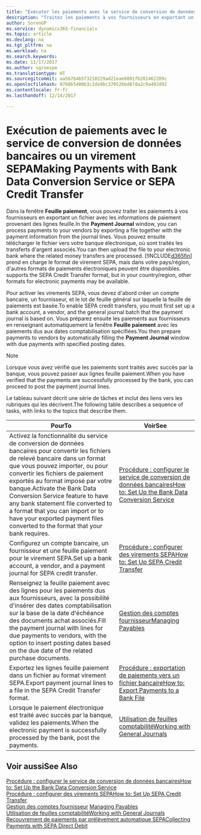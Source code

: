 ```yaml
---
title: "Exécuter les paiements avec le service de conversion de données bancaires ou un virement SEPA | Microsoft Docs"
description: "Traitez les paiements à vos fournisseurs en exportant un fichier avec les informations de paiement provenant des lignes feuille."
author: SorenGP
ms.service: dynamics365-financials
ms.topic: article
ms.devlang: na
ms.tgt_pltfrm: na
ms.workload: na
ms.search.keywords: 
ms.date: 11/17/2017
ms.author: sgroespe
ms.translationtype: HT
ms.sourcegitcommit: aa56764b5f3210229ad21eae6891fb201462209c
ms.openlocfilehash: 0760b5480b3c2de9bc370526bd87da2c9a492d92
ms.contentlocale: fr-fr
ms.lasthandoff: 12/14/2017

---
```

# <a name="making-payments-with-bank-data-conversion-service-or-sepa-credit-transfer"></a><span data-ttu-id="e98a2-103">Exécution de paiements avec le service de conversion de données bancaires ou un virement SEPA</span><span class="sxs-lookup"><span data-stu-id="e98a2-103">Making Payments with Bank Data Conversion Service or SEPA Credit Transfer</span></span>
<span data-ttu-id="e98a2-104">Dans la fenêtre **Feuille paiement**, vous pouvez traiter les paiements à vos fournisseurs en exportant un fichier avec les informations de paiement provenant des lignes feuille.</span><span class="sxs-lookup"><span data-stu-id="e98a2-104">In the **Payment Journal** window, you can process payments to your vendors by exporting a file together with the payment information from the journal lines.</span></span> <span data-ttu-id="e98a2-105">Vous pouvez ensuite télécharger le fichier vers votre banque électronique, où sont traités les transferts d'argent associés.</span><span class="sxs-lookup"><span data-stu-id="e98a2-105">You can then upload the file to your electronic bank where the related money transfers are processed.</span></span> [!INCLUDE[d365fin](includes/d365fin_md.md)]<span data-ttu-id="e98a2-106"> prend en charge le format de virement SEPA, mais dans votre pays/région, d'autres formats de paiements électroniques peuvent être disponibles.</span><span class="sxs-lookup"><span data-stu-id="e98a2-106"> supports the SEPA Credit Transfer format, but in your country/region, other formats for electronic payments may be available.</span></span>   

 <span data-ttu-id="e98a2-107">Pour activer les virements SEPA, vous devez d'abord créer un compte bancaire, un fournisseur, et le lot de feuille général sur laquelle la feuille de paiements est basée.</span><span class="sxs-lookup"><span data-stu-id="e98a2-107">To enable SEPA credit transfers, you must first set up a bank account, a vendor, and the general journal batch that the payment journal is based on.</span></span> <span data-ttu-id="e98a2-108">Vous préparez ensuite les paiements aux fournisseurs en renseignant automatiquement la fenêtre **Feuille paiement** avec les paiements dus aux dates comptabilisation spécifiées.</span><span class="sxs-lookup"><span data-stu-id="e98a2-108">You then prepare payments to vendors by automatically filling the **Payment Journal** window with due payments with specified posting dates.</span></span>  

> [!NOTE]  
>  <span data-ttu-id="e98a2-109">Lorsque vous avez vérifié que les paiements sont traités avec succès par la banque, vous pouvez passer aux lignes feuille paiement.</span><span class="sxs-lookup"><span data-stu-id="e98a2-109">When you have verified that the payments are successfully processed by the bank, you can proceed to post the payment journal lines.</span></span>  

 <span data-ttu-id="e98a2-110">Le tableau suivant décrit une série de tâches et inclut des liens vers les rubriques qui les décrivent.</span><span class="sxs-lookup"><span data-stu-id="e98a2-110">The following table describes a sequence of tasks, with links to the topics that describe them.</span></span>   

|<span data-ttu-id="e98a2-111">**Pour**</span><span class="sxs-lookup"><span data-stu-id="e98a2-111">**To**</span></span>|<span data-ttu-id="e98a2-112">**Voir**</span><span class="sxs-lookup"><span data-stu-id="e98a2-112">**See**</span></span>|  
|------------|-------------|  
|<span data-ttu-id="e98a2-113">Activez la fonctionnalité du service de conversion de données bancaires pour convertir les fichiers de relevé bancaire dans un format que vous pouvez importer, ou pour convertir les fichiers de paiement exportés au format imposé par votre banque.</span><span class="sxs-lookup"><span data-stu-id="e98a2-113">Activate the Bank Data Conversion Service feature to have any bank statement file converted to a format that you can import or to have your exported payment files converted to the format that your bank requires.</span></span>|[<span data-ttu-id="e98a2-114">Procédure : configurer le service de conversion de données bancaires</span><span class="sxs-lookup"><span data-stu-id="e98a2-114">How to: Set Up the Bank Data Conversion Service</span></span>](bank-how-setup-bank-statement-service.md)|  
|<span data-ttu-id="e98a2-115">Configurez un compte bancaire, un fournisseur et une feuille paiement pour le virement SEPA.</span><span class="sxs-lookup"><span data-stu-id="e98a2-115">Set up a bank account, a vendor, and a payment journal for SEPA credit transfer.</span></span>|[<span data-ttu-id="e98a2-116">Procédure : configurer des virements SEPA</span><span class="sxs-lookup"><span data-stu-id="e98a2-116">How to: Set Up SEPA Credit Transfer</span></span>](finance-how-to-set-up-sepa-credit-transfer.md)|  
|<span data-ttu-id="e98a2-117">Renseignez la feuille paiement avec des lignes pour les paiements dus aux fournisseurs, avec la possibilité d'insérer des dates comptabilisation sur la base de la date d'échéance des documents achat associés.</span><span class="sxs-lookup"><span data-stu-id="e98a2-117">Fill the payment journal with lines for due payments to vendors, with the option to insert posting dates based on the due date of the related purchase documents.</span></span>|[<span data-ttu-id="e98a2-118">Gestion des comptes fournisseur</span><span class="sxs-lookup"><span data-stu-id="e98a2-118">Managing Payables</span></span>](payables-manage-payables.md)|  
|<span data-ttu-id="e98a2-119">Exportez les lignes feuille paiement dans un fichier au format virement SEPA.</span><span class="sxs-lookup"><span data-stu-id="e98a2-119">Export payment journal lines to a file in the SEPA Credit Transfer format.</span></span>|[<span data-ttu-id="e98a2-120">Procédure : exportation de paiements vers un fichier bancaire</span><span class="sxs-lookup"><span data-stu-id="e98a2-120">How to: Export Payments to a Bank File</span></span>](payables-how-export-payments-bank-file.md)|  
|<span data-ttu-id="e98a2-121">Lorsque le paiement électronique est traité avec succès par la banque, validez les paiements.</span><span class="sxs-lookup"><span data-stu-id="e98a2-121">When the electronic payment is successfully processed by the bank, post the payments.</span></span>|[<span data-ttu-id="e98a2-122">Utilisation de feuilles comptabilité</span><span class="sxs-lookup"><span data-stu-id="e98a2-122">Working with General Journals</span></span>](ui-work-general-journals.md)|  

## <a name="see-also"></a><span data-ttu-id="e98a2-123">Voir aussi</span><span class="sxs-lookup"><span data-stu-id="e98a2-123">See Also</span></span>  
[<span data-ttu-id="e98a2-124">Procédure : configurer le service de conversion de données bancaires</span><span class="sxs-lookup"><span data-stu-id="e98a2-124">How to: Set Up the Bank Data Conversion Service</span></span>](bank-how-setup-bank-statement-service.md)  
[<span data-ttu-id="e98a2-125">Procédure : configurer des virements SEPA</span><span class="sxs-lookup"><span data-stu-id="e98a2-125">How to: Set Up SEPA Credit Transfer</span></span>](finance-how-to-set-up-sepa-credit-transfer.md)  
<span data-ttu-id="e98a2-126">[Gestion des comptes fournisseur](payables-manage-payables.md) </span><span class="sxs-lookup"><span data-stu-id="e98a2-126">[Managing Payables](payables-manage-payables.md) </span></span>  
[<span data-ttu-id="e98a2-127">Utilisation de feuilles comptabilité</span><span class="sxs-lookup"><span data-stu-id="e98a2-127">Working with General Journals</span></span>](ui-work-general-journals.md)  
[<span data-ttu-id="e98a2-128">Recouvrement de paiements par prélèvement automatique SEPA</span><span class="sxs-lookup"><span data-stu-id="e98a2-128">Collecting Payments with SEPA Direct Debit</span></span>](finance-collect-payments-with-sepa-direct-debit.md)   

